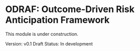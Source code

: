 # ODRAF: Outcome-Driven Risk Anticipation Framework

This module is under construction.

Version: v0.1 Draft
Status: In development

